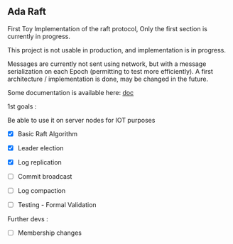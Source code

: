 Ada Raft
---------

First Toy Implementation of the raft protocol, 
Only the first section is currently in progress.

This project is not usable in production, and implementation is in progress.

Messages are currently not sent using network, but with a message serialization on each Epoch (permitting to test more efficiently).
A first architecture / implementation is done, may be changed in the future.

Some documentation is available here: [doc](doc)


1st goals :

Be able to use it on server nodes for IOT purposes

- [X] Basic Raft Algorithm
- [X] Leader election
- [X] Log replication
- [ ] Commit broadcast
- [ ] Log compaction
- [ ] Testing - Formal Validation


Further devs :

- [ ] Membership changes
